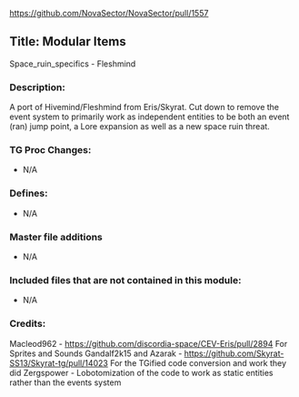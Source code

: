 https://github.com/NovaSector/NovaSector/pull/1557

## Title: Modular Items

Space_ruin_specifics - Fleshmind

### Description:

A port of Hivemind/Fleshmind from Eris/Skyrat. Cut down to remove the event system to primarily work as independent entities to be both an event (ran) jump point, a Lore expansion as well as a new space ruin threat.

### TG Proc Changes:

- N/A

### Defines:

- N/A

### Master file additions

- N/A

### Included files that are not contained in this module:

- N/A


### Credits:
Macleod962 - https://github.com/discordia-space/CEV-Eris/pull/2894 For Sprites and Sounds
Gandalf2k15 and Azarak - https://github.com/Skyrat-SS13/Skyrat-tg/pull/14023 For the TGified code conversion and work they did
Zergspower - Lobotomization of the code to work as static entities rather than the events system
